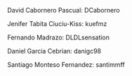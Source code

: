 David Cabornero Pascual: DCabornero

Jenifer Tabita Ciuciu-Kiss: kuefmz

Fernando Madrazo: DLDLsensation

Daniel Garcia Cebrian: danigc98

Santiago Monteso Fernandez: santimmff
